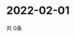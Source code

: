 # 2022-02-01
  共 0条

  <!-- BEGIN -->
  <!-- 最后更新时间Tue Feb 01 2022 16:06:15 GMT+0000 (Coordinated Universal Time) -->
  
  <!-- END -->
  
  